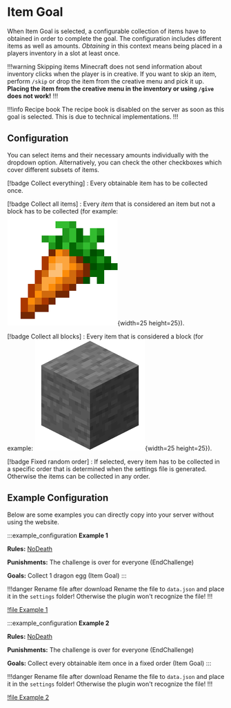 # Item Goal

When Item Goal is selected, a configurable collection of items have to obtained in order to complete the goal. The configuration includes different items as well as amounts. *Obtaining* in this context means being placed in a players inventory in a slot at least once.

!!!warning Skipping items
Minecraft does not send information about inventory clicks when the player is in creative. If you want to skip an item, perform `/skip` or drop the item from the creative menu and pick it up. **Placing the item from the creative menu in the inventory or using `/give` does not work!**
!!!

!!!info Recipe book
The recipe book is disabled on the server as soon as this goal is selected. This is due to technical implementations.
!!!

## Configuration

You can select items and their necessary amounts individually with the dropdown option. Alternatively, you can check the other checkboxes which cover different subsets of items.

[!badge Collect everything]
: Every obtainable item has to be collected once.

[!badge Collect all items]
: Every *item* that is considered an item but not a block has to be collected (for example: ![carrot](../static/mc-textures/minecraft_carrot.png){width=25 height=25}).

[!badge Collect all blocks]
: Every item that is considered a block (for example: ![stone](../static/mc-textures/minecraft_stone.png){width=25 height=25}).

[!badge Fixed random order]
: If selected, every item has to be collected in a specific order that is determined when the settings file is generated. Otherwise the items can be collected in any order.

## Example Configuration

Below are some examples you can directly copy into your server without using the website.

:::example_configuration
**Example 1**

**Rules:** [NoDeath](../rules/noDeath.md)

**Punishments:** The challenge is over for everyone (EndChallenge)

**Goals:** Collect 1 dragon egg (Item Goal)
:::

!!!danger Rename file after download
Rename the file to `data.json` and place it in the `settings` folder! Otherwise the plugin won't recognize the file!
!!!

[!file Example 1](../static/goals/no_death_end_challenge_item_goal_1_dragon_egg.json)

:::example_configuration
**Example 2**

**Rules:** [NoDeath](../rules/noDeath.md)

**Punishments:** The challenge is over for everyone (EndChallenge)

**Goals:** Collect every obtainable item once in a fixed order (Item Goal)
:::

!!!danger Rename file after download
Rename the file to `data.json` and place it in the `settings` folder! Otherwise the plugin won't recognize the file!
!!!

[!file Example 2](../static/goals/no_death_end_challenge_item_goal_every_item_once_fixed_order.json)